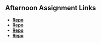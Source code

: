 ## Afternoon Assignment Links

* **[Repo](https://github.com/tarap88/burgerShack)**
* **[Repo](https://github.com/tarap88/spring24_GregslistAPI)**
* **[Repo](https://github.com/tarap88/rest)**
* **[Repo](https://github.com/tarap88/bugLog)**
